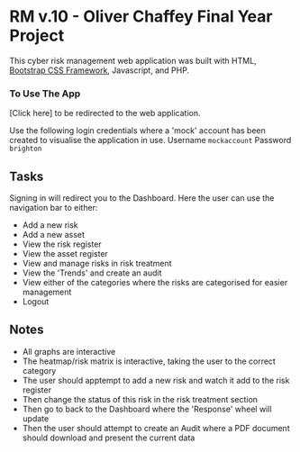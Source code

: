 # RM v.10 - Oliver Chaffey Final Year Project

This cyber risk management web application was built with HTML, [Bootstrap CSS Framework](https://getbootstrap.com), Javascript, and PHP.


### To Use The App

[Click here] to be redirected to the web application.

Use the following login credentials where a 'mock' account has been created to visualise the application in use.
Username `mockaccount`
Password `brighton`

## Tasks
Signing in will redirect you to the Dashboard. Here the user can use the navigation bar to either:

- Add a new risk
- Add a new asset
- View the risk register
- View the asset register
- View and manage risks in risk treatment
- View the 'Trends' and create an audit
- View either of the categories where the risks are categorised for easier management
- Logout

## Notes

- All graphs are interactive
- The heatmap/risk matrix is interactive, taking the user to the correct category
- The user should apptempt to add a new risk and watch it add to the risk register
- Then change the status of this risk in the risk treatment section
- Then go to back to the Dashboard where the 'Response' wheel will update
- Then the user should attempt to create an Audit where a PDF document should download and present the current data

